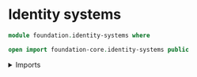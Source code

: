 # Identity systems

```agda
module foundation.identity-systems where

open import foundation-core.identity-systems public
```

<details><summary>Imports</summary>

```agda

```

</details>
